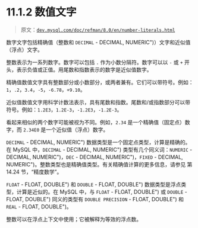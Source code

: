 # 11.1.2 数值文字

> 原文：[`dev.mysql.com/doc/refman/8.0/en/number-literals.html`](https://dev.mysql.com/doc/refman/8.0/en/number-literals.html)

数字文字包括精确值（整数和 `DECIMAL` - DECIMAL, NUMERIC")）文字和近似值（浮点）文字。

整数表示为一系列数字。数字可以包括 `.` 作为小数分隔符。数字可以以 `-` 或 `+` 开头，表示负值或正值。用尾数和指数表示的数字是近似值数字。

精确值数值文字具有整数部分或小数部分，或两者兼有。它们可以带符号。例如：`1`，`.2`，`3.4`，`-5`，`-6.78`，`+9.10`。

近似值数值文字用科学计数法表示，具有尾数和指数。尾数和/或指数部分可以带符号。例如：`1.2E3`，`1.2E-3`，`-1.2E3`，`-1.2E-3`。

看起来相似的两个数字可能被视为不同。例如，`2.34` 是一个精确值（固定点）数字，而 `2.34E0` 是一个近似值（浮点）数字。

`DECIMAL` - DECIMAL, NUMERIC") 数据类型是一个固定点类型，计算是精确的。在 MySQL 中，`DECIMAL` - DECIMAL, NUMERIC") 类型有几个同义词：`NUMERIC` - DECIMAL, NUMERIC")，`DEC` - DECIMAL, NUMERIC")，`FIXED` - DECIMAL, NUMERIC")。整数类型也是精确值类型。有关精确值计算的更多信息，请参见 第 14.24 节，“精度数学”。

`FLOAT` - FLOAT, DOUBLE") 和 `DOUBLE` - FLOAT, DOUBLE") 数据类型是浮点类型，计算是近似的。在 MySQL 中，与 `FLOAT` - FLOAT, DOUBLE") 或 `DOUBLE` - FLOAT, DOUBLE") 同义的类型有 `DOUBLE PRECISION` - FLOAT, DOUBLE") 和 `REAL` - FLOAT, DOUBLE")。

整数可以在浮点上下文中使用；它被解释为等效的浮点数。
